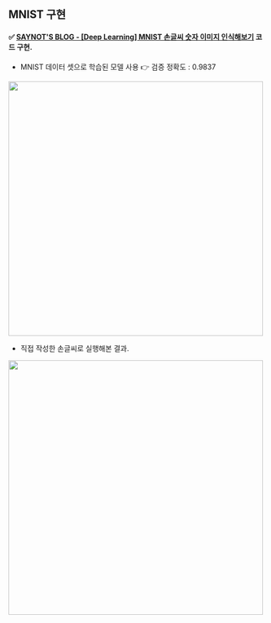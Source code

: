 ## MNIST 구현

#### ✅ [SAYNOT'S BLOG - [Deep Learning] MNIST 손글씨 숫자 이미지 인식해보기](https://saynot.tistory.com/entry/Deep-Learning-MNIST-%EC%86%90%EA%B8%80%EC%94%A8-%EC%88%AB%EC%9E%90-%EC%9D%B4%EB%AF%B8%EC%A7%80-%EC%9D%B8%EC%8B%9D%ED%95%B4%EB%B3%B4%EA%B8%B0) 코드 구현.

- MNIST 데이터 셋으로 학습된 모델 사용 👉 검증 정확도 : 0.9837

<img src="https://user-images.githubusercontent.com/53934639/160542179-ed0bba6c-2832-405d-a717-3bfa78eed8c2.png" style="width:500px">

- 직접 작성한 손글씨로 실행해본 결과.
<img src="https://user-images.githubusercontent.com/53934639/160542058-42f737f2-7b28-452f-9eae-93e22ad146f9.png" style="width:500px">
